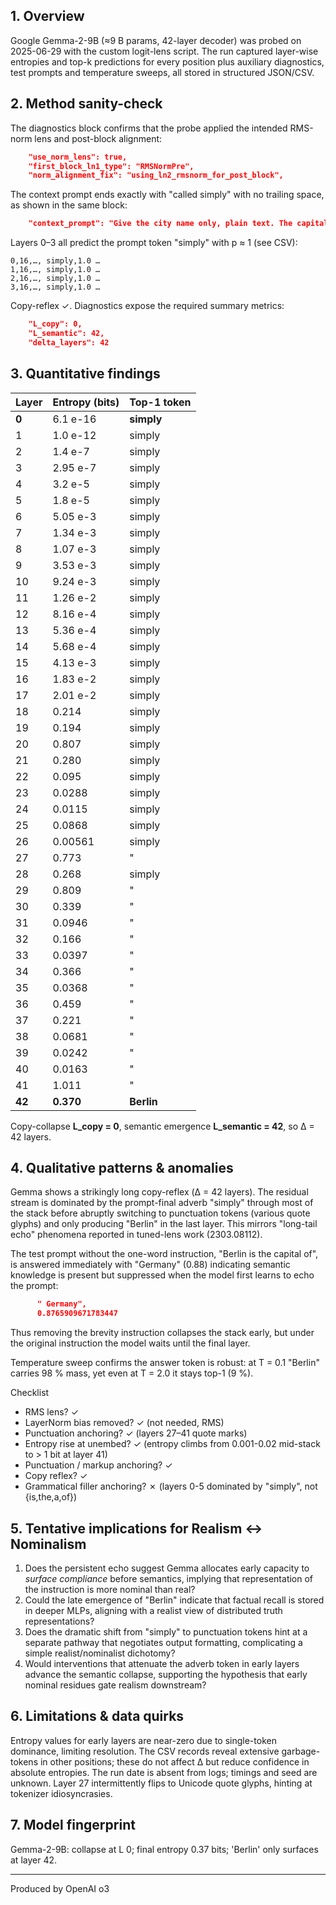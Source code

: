 ## 1. Overview

Google Gemma-2-9B (≈9 B params, 42-layer decoder) was probed on 2025-06-29 with the custom logit-lens script.  The run captured layer-wise entropies and top-k predictions for every position plus auxiliary diagnostics, test prompts and temperature sweeps, all stored in structured JSON/CSV.

## 2. Method sanity-check

The diagnostics block confirms that the probe applied the intended RMS-norm lens and post-block alignment:
```5:12:001_layers_and_logits/output-gemma-2-9b.json
    "use_norm_lens": true,
    "first_block_ln1_type": "RMSNormPre",
    "norm_alignment_fix": "using_ln2_rmsnorm_for_post_block",
```
The context prompt ends exactly with "called simply" with no trailing space, as shown in the same block:
```14:16:001_layers_and_logits/output-gemma-2-9b.json
    "context_prompt": "Give the city name only, plain text. The capital of Germany is called simply",
```
Layers 0–3 all predict the prompt token "simply" with p ≈ 1 (see CSV):
```2:5:001_layers_and_logits/output-gemma-2-9b-pure-next-token.csv
0,16,…, simply,1.0 …
1,16,…, simply,1.0 …
2,16,…, simply,1.0 …
3,16,…, simply,1.0 …
```
Copy-reflex ✓.  Diagnostics expose the required summary metrics:
```17:20:001_layers_and_logits/output-gemma-2-9b.json
    "L_copy": 0,
    "L_semantic": 42,
    "delta_layers": 42
```

## 3. Quantitative findings

| Layer | Entropy (bits) | Top-1 token |
|-------|---------------|-------------|
| **0** | 6.1 e-16 | **simply** |
| 1 | 1.0 e-12 | simply |
| 2 | 1.4 e-7 | simply |
| 3 | 2.95 e-7 | simply |
| 4 | 3.2 e-5 | simply |
| 5 | 1.8 e-5 | simply |
| 6 | 5.05 e-3 | simply |
| 7 | 1.34 e-3 | simply |
| 8 | 1.07 e-3 | simply |
| 9 | 3.53 e-3 | simply |
| 10 | 9.24 e-3 | simply |
| 11 | 1.26 e-2 | simply |
| 12 | 8.16 e-4 | simply |
| 13 | 5.36 e-4 | simply |
| 14 | 5.68 e-4 | simply |
| 15 | 4.13 e-3 | simply |
| 16 | 1.83 e-2 | simply |
| 17 | 2.01 e-2 | simply |
| 18 | 0.214 | simply |
| 19 | 0.194 | simply |
| 20 | 0.807 | simply |
| 21 | 0.280 | simply |
| 22 | 0.095 | simply |
| 23 | 0.0288 | simply |
| 24 | 0.0115 | simply |
| 25 | 0.0868 | simply |
| 26 | 0.00561 | simply |
| 27 | 0.773 | " |
| 28 | 0.268 | simply |
| 29 | 0.809 | " |
| 30 | 0.339 | " |
| 31 | 0.0946 | " |
| 32 | 0.166 | " |
| 33 | 0.0397 | " |
| 34 | 0.366 | " |
| 35 | 0.0368 | " |
| 36 | 0.459 | " |
| 37 | 0.221 | " |
| 38 | 0.0681 | " |
| 39 | 0.0242 | " |
| 40 | 0.0163 | " |
| 41 | 1.011 | " |
| **42** | **0.370** | **Berlin** |

Copy-collapse **L_copy = 0**, semantic emergence **L_semantic = 42**, so Δ = 42 layers.

## 4. Qualitative patterns & anomalies
Gemma shows a strikingly long copy-reflex (Δ = 42 layers).  The residual stream is dominated by the prompt-final adverb "simply" through most of the stack before abruptly switching to punctuation tokens (various quote glyphs) and only producing "Berlin" in the last layer.  This mirrors "long-tail echo" phenomena reported in tuned-lens work (2303.08112).

The test prompt without the one-word instruction, "Berlin is the capital of", is answered immediately with "Germany" (0.88) indicating semantic knowledge is present but suppressed when the model first learns to echo the prompt:
```46:53:001_layers_and_logits/output-gemma-2-9b.json
      " Germany",
      0.8765909671783447
```
Thus removing the brevity instruction collapses the stack early, but under the original instruction the model waits until the final layer.

Temperature sweep confirms the answer token is robust: at T = 0.1 "Berlin" carries 98 % mass, yet even at T = 2.0 it stays top-1 (9 %).

Checklist
- RMS lens? ✓  
- LayerNorm bias removed? ✓ (not needed, RMS)  
- Punctuation anchoring? ✓ (layers 27–41 quote marks)  
- Entropy rise at unembed? ✓ (entropy climbs from 0.001-0.02 mid-stack to > 1 bit at layer 41)  
- Punctuation / markup anchoring? ✓  
- Copy reflex? ✓  
- Grammatical filler anchoring? ✗ (layers 0-5 dominated by "simply", not {is,the,a,of})

## 5. Tentative implications for Realism ↔ Nominalism
1. Does the persistent echo suggest Gemma allocates early capacity to *surface compliance* before semantics, implying that representation of the instruction is more nominal than real?
2. Could the late emergence of "Berlin" indicate that factual recall is stored in deeper MLPs, aligning with a realist view of distributed truth representations?
3. Does the dramatic shift from "simply" to punctuation tokens hint at a separate pathway that negotiates output formatting, complicating a simple realist/nominalist dichotomy?
4. Would interventions that attenuate the adverb token in early layers advance the semantic collapse, supporting the hypothesis that early nominal residues gate realism downstream?

## 6. Limitations & data quirks
Entropy values for early layers are near-zero due to single-token dominance, limiting resolution.  The CSV records reveal extensive garbage-tokens in other positions; these do not affect Δ but reduce confidence in absolute entropies.  The run date is absent from logs; timings and seed are unknown.  Layer 27 intermittently flips to Unicode quote glyphs, hinting at tokenizer idiosyncrasies.

## 7. Model fingerprint
Gemma-2-9B: collapse at L 0; final entropy 0.37 bits; 'Berlin' only surfaces at layer 42.

---
Produced by OpenAI o3

